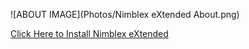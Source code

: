 ![ABOUT IMAGE](Photos/Nimblex eXtended About.png)

<a href="https://github.com/LoganTraceur/eXtended/raw/main/Versions/nimblex_extended-6.4-fx.xpi">Click Here to Install Nimblex eXtended </a>
